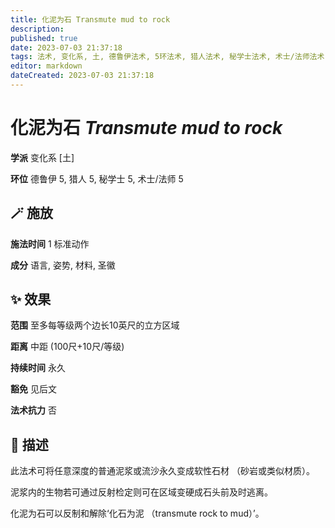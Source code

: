 ```yaml
---
title: 化泥为石 Transmute mud to rock
description: 
published: true
date: 2023-07-03 21:37:18
tags: 法术, 变化系, 土, 德鲁伊法术, 5环法术, 猎人法术, 秘学士法术, 术士/法师法术
editor: markdown
dateCreated: 2023-07-03 21:37:18
---
```


# **化泥为石** *Transmute mud to rock*

**学派** 变化系 \[土\] 

**环位** 德鲁伊 5, 猎人 5, 秘学士 5, 术士/法师 5

## 🪄 施放

**施法时间** 1 标准动作

**成分** 语言, 姿势, 材料, 圣徽

## ✨ 效果  

**范围** 至多每等级两个边长10英尺的立方区域

**距离** 中距 (100尺+10尺/等级)  

**持续时间** 永久 

**豁免** 见后文

**法术抗力** 否

## 📖 描述

此法术可将任意深度的普通泥浆或流沙永久变成软性石材 （砂岩或类似材质）。

泥浆内的生物若可通过反射检定则可在区域变硬成石头前及时逃离。

化泥为石可以反制和解除‘化石为泥 （transmute rock to mud）’。
    